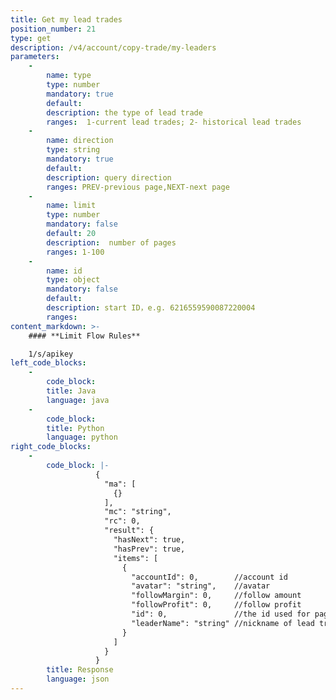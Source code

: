 ```yaml
---
title: Get my lead trades
position_number: 21
type: get
description: /v4/account/copy-trade/my-leaders
parameters:
    -
        name: type
        type: number
        mandatory: true
        default:
        description: the type of lead trade
        ranges:  1-current lead trades; 2- historical lead trades
    -
        name: direction
        type: string
        mandatory: true
        default:
        description: query direction
        ranges: PREV-previous page,NEXT-next page
    -
        name: limit
        type: number
        mandatory: false
        default: 20
        description:  number of pages
        ranges: 1-100
    -
        name: id
        type: object
        mandatory: false
        default: 
        description: start ID，e.g. 6216559590087220004
        ranges:
content_markdown: >-
    #### **Limit Flow Rules**

    1/s/apikey
left_code_blocks:
    -
        code_block:
        title: Java
        language: java
    -
        code_block:
        title: Python
        language: python
right_code_blocks:
    -
        code_block: |-
                   {
                     "ma": [
                       {}
                     ],
                     "mc": "string",
                     "rc": 0,
                     "result": {
                       "hasNext": true,
                       "hasPrev": true,
                       "items": [
                         {
                           "accountId": 0,        //account id
                           "avatar": "string",    //avatar
                           "followMargin": 0,     //follow amount
                           "followProfit": 0,     //follow profit
                           "id": 0,               //the id used for pagination query
                           "leaderName": "string" //nickname of lead trader
                         }
                       ]
                     }
                   }
        title: Response
        language: json
---
```

